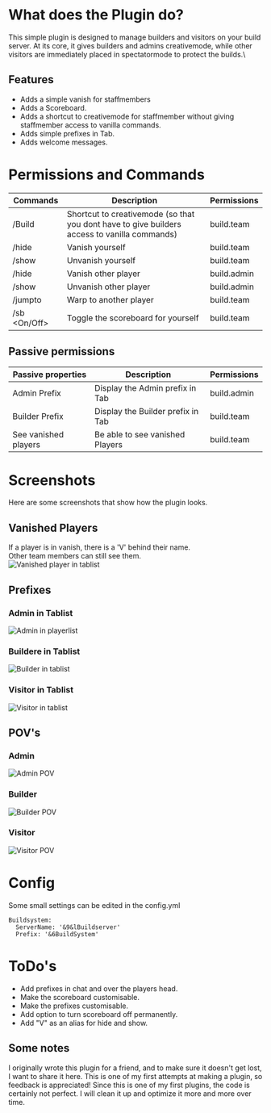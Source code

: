 # What does the Plugin do?
This simple plugin is designed to manage builders and visitors on your build server. At its core, it gives builders and admins creativemode, while other visitors are immediately placed in spectatormode to protect the builds.\
## Features
- Adds a simple vanish for staffmembers
- Adds a Scoreboard.
- Adds a shortcut to creativemode for staffmember without giving staffmember access to vanilla commands.
- Adds simple prefixes in Tab.
- Adds welcome messages.

# Permissions and Commands
| **Commands**        |**Description**          | **Permissions**       |
|---------------------|-------------------------|-----------------------|
| /Build              | Shortcut to creativemode (so that you dont have to give builders access to vanilla commands)| build.team            |
| /hide               | Vanish yourself         | build.team            |
| /show               | Unvanish yourself       | build.team            |
| /hide <Player>      | Vanish other player     | build.admin           |
| /show <Player>      | Unvanish other player   | build.admin           |
| /jumpto <Player>    | Warp to another player  | build.team            |
| /sb <On/Off>        | Toggle the scoreboard for yourself| build.team            |


## Passive permissions
| **Passive properties**        |**Description**          | **Permissions**       |
|---------------------|-------------------------|-----------------------|
| Admin Prefix        | Display the Admin prefix in Tab          | build.admin           |
| Builder Prefix      | Display the Builder prefix in Tab        | build.team            |
| See vanished players| Be able to see vanished Players          | build.team            |

# Screenshots
Here are some screenshots that show how the plugin looks.
## Vanished Players
If a player is in vanish, there is a 'V' behind their name.\
Other team members can still see them.\
![Vanished player in tablist](https://cdn.modrinth.com/data/cached_images/b926947a6df79e36a6108ecdf33b756804ee881d_0.webp)
## Prefixes
### Admin in Tablist
![Admin in playerlist](https://cdn.modrinth.com/data/cached_images/34ef3f6e030e9206e2850c756066093ef14cc7d3.png)
### Buildere in Tablist
![Builder in tablist](https://cdn.modrinth.com/data/cached_images/158e56bad56e5cb0b235ae4f115c7301b8dab654.png)
### Visitor in Tablist
![Visitor in tablist](https://cdn.modrinth.com/data/cached_images/f33160a97c068e069b0b2b22383b7973da07fae2_0.webp)

## POV's
### Admin
![Admin POV](https://cdn.modrinth.com/data/cached_images/555c6e49767ced8b09ee0c15508b4af251323ab9_0.webp)
### Builder
![Builder POV](https://cdn.modrinth.com/data/cached_images/60fb1ab2b7aafc61eec012b89a9051fd818dd6e6_0.webp)
### Visitor
![Visitor POV](https://cdn.modrinth.com/data/cached_images/0901c78f3474dd674deb3c5be26d9dec1479e8ee_0.webp)

# Config
Some small settings can be edited in the config.yml
```
Buildsystem:
  ServerName: '&9&lBuildserver'
  Prefix: '&6BuildSystem'
```
# ToDo's
- Add prefixes in chat and over the players head.
- Make the scoreboard customisable.
- Make the prefixes customisable.
- Add option to turn scoreboard off permanently.
- Add "V" as an alias for hide and show.

## Some notes
I originally wrote this plugin for a friend, and to make sure it doesn't get lost, I want to share it here.
This is one of my first attempts at making a plugin, so feedback is appreciated! Since this is one of my first plugins, the code is certainly not perfect. I will clean it up and optimize it more and more over time.
